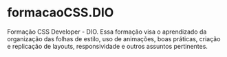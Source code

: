 # formacaoCSS.DIO
Formação CSS Developer - DIO. Essa formação visa o aprendizado da organização das folhas de estilo, uso de animações, boas práticas, criação e replicação de layouts, responsividade e outros assuntos pertinentes.
